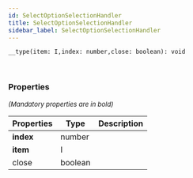 ```yaml
---
id: SelectOptionSelectionHandler
title: SelectOptionSelectionHandler
sidebar_label: SelectOptionSelectionHandler
---
```


```tsx
__type(item: I,index: number,close: boolean): void
```
<br/>



### Properties

<font size="2"><i>(Mandatory properties are in bold)</i></font>

| Properties | Type | Description |
| --------- | ---- | ----------- |
| **index** | number |  |
| **item** | I |  |
| close | boolean |  |
